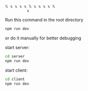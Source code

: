 ```
𝕏 𝕩 𝕩 𝕩 𝕩 𝕏 𝕩 𝕩 𝕩 𝕩 𝕏
          𝕩
```
Run this command in the root directory
```bash
npm run dev
```

or do it manually for better debugging

start server: 
```bash 
cd server
npm run dev
```

start client:
```bash 
cd client
npm run dev
```
